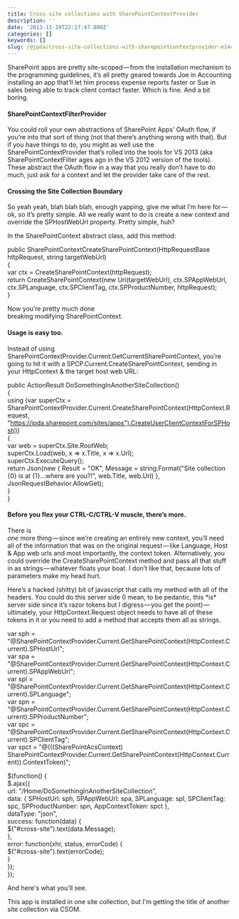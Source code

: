 ```yaml
---
title: Cross site collections with SharePointContextProvider
description: ''
date: '2013-11-19T22:17:47.000Z'
categories: []
keywords: []
slug: /@jpda/cross-site-collections-with-sharepointcontextprovider-e14cb16e04e
---
```


SharePoint apps are pretty site-scoped — from the installation mechanism to the programming guidelines, it’s all pretty geared towards Joe in Accounting installing an app that’ll let him process expense reports faster or Sue in sales being able to track client contact faster. Which is fine. And a bit boring.

#### SharePointContextFilterProvider

You could roll your own abstractions of SharePoint Apps’ OAuth flow, if you’re into that sort of thing (not that there’s anything wrong with that). But if you have things to do, you might as well use the SharePointContextProvider that’s rolled into the tools for VS 2013 (aka SharePointContextFilter ages ago in the VS 2012 version of the tools). These abstract the OAuth flow in a way that you really don’t have to do much, just ask for a context and let the provider take care of the rest.

#### Crossing the Site Collection Boundary

So yeah yeah, blah blah blah, enough yapping, give me what I’m here for — ok, so it’s pretty simple. All we really want to do is create a new context and override the SPHostWebUrl property. Pretty simple, huh?

In the SharePointContext abstract class, add this method:

public SharePointContextCreateSharePointContext(HttpRequestBase httpRequest, string targetWebUrl)  
{  
 var ctx = CreateSharePointContext(httpRequest);  
 return CreateSharePointContext(new Uri(targetWebUrl), ctx.SPAppWebUrl, ctx.SPLanguage, ctx.SPClientTag, ctx.SPProductNumber, httpRequest);  
}

Now you’re pretty much done  
breaking modifying SharePointContext.

#### Usage is easy too.

Instead of using SharePointContextProvider.Current.GetCurrentSharePointContext, you’re going to hit it with a SPCP.Current.CreateSharePointContext, sending in your HttpContext & the target host web URL:

public ActionResult DoSomethingInAnotherSiteCollection()  
{  
  using (var superCtx = SharePointContextProvider.Current.CreateSharePointContext(HttpContext.Request, "https://jpda.sharepoint.com/sites/apps").CreateUserClientContextForSPHost())  
  {  
    var web = superCtx.Site.RootWeb;  
    superCtx.Load(web, x => x.Title, x => x.Url);  
    superCtx.ExecuteQuery();  
    return Json(new { Result = "OK", Message = string.Format("Site collection {0} is at {1}...where are you?!", web.Title, web.Url) }, JsonRequestBehavior.AllowGet);  
  }  
}

#### Before you flex your CTRL-C/CTRL-V muscle, there’s more.

There is  
_one_ more thing — since we’re creating an entirely new context, you’ll need all of the information that was on the original request — like Language, Host & App web urls and most importantly, the context token. Alternatively, you could override the CreateSharePointContext method and pass all that stuff in as strings — whatever floats your boat. I don’t like that, because lots of parameters make my head hurt.

Here’s a hacked (shitty) bit of javascript that calls my method with all of the headers. You could do this server side (I mean, to be pedantic, this \*is\* server side since it’s razor tokens but I digress — you get the point) — ultimately, your HttpContext.Request object needs to have all of these tokens in it or you need to add a method that accepts them all as strings.

var sph = "@SharePointContextProvider.Current.GetSharePointContext(HttpContext.Current).SPHostUrl";  
var spa = "@SharePointContextProvider.Current.GetSharePointContext(HttpContext.Current).SPAppWebUrl";  
var spl = "@SharePointContextProvider.Current.GetSharePointContext(HttpContext.Current).SPLanguage";  
var spn = "@SharePointContextProvider.Current.GetSharePointContext(HttpContext.Current).SPProductNumber";  
var spc = "@SharePointContextProvider.Current.GetSharePointContext(HttpContext.Current).SPClientTag";  
var spct = "@(((SharePointAcsContext) SharePointContextProvider.Current.GetSharePointContext(HttpContext.Current)).ContextToken)";

$(function() {  
  $.ajax({  
    url: "/Home/DoSomethingInAnotherSiteCollection",  
    data: { SPHostUrl: sph, SPAppWebUrl: spa, SPLanguage: spl, SPClientTag: spc, SPProductNumber: spn, AppContextToken: spct },  
    dataType: "json",  
    success: function(data) {  
      $("#cross-site").text(data.Message);  
    },  
    error: function(xhr, status, errorCode) {  
      $("#cross-site").text(errorCode);  
    }  
});  
});

And here's what you'll see.

This app is installed in one site collection, but I'm getting the title of another site collection via CSOM.